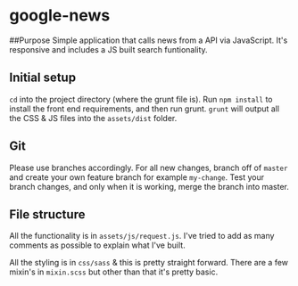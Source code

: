 # google-news

##Purpose
Simple application that calls news from a API via JavaScript.
It's responsive and includes a JS built search funtionality.

## Initial setup
`cd` into the project directory (where the grunt file is).
Run `npm install` to install the front end requirements, and then run grunt. `grunt` will output all the CSS & JS files into the `assets/dist` folder.

## Git
Please use branches accordingly. For all new changes, branch off of `master` and create your own feature branch for example `my-change`. Test your branch changes, and only when it is working, merge the branch into master.

## File structure
All the functionality is in `assets/js/request.js`. I've tried to add as many comments as possible to explain what I've built.

All the styling is in `css/sass` & this is pretty straight forward. There are a few mixin's in `mixin.scss` but other than that it's pretty basic.
